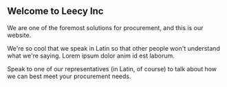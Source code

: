 ## Welcome to Leecy Inc

We are one of the foremost solutions for procurement, and this is our website.

We're so cool that we speak in Latin so that other people won't understand what we're saying. Lorem ipsum dolor anim id est laborum.

Speak to one of our representatives (in Latin, of course) to talk about how we can best meet your procurement needs.
